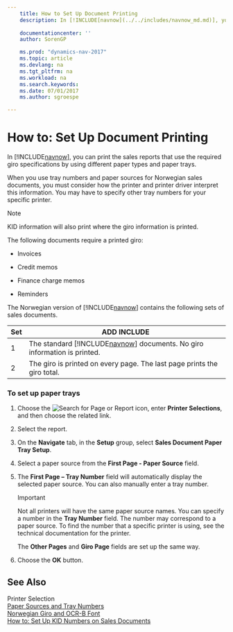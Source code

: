 ```yaml
---
    title: How to Set Up Document Printing 
    description: In [!INCLUDE[navnow](../../includes/navnow_md.md)], you can print the sales reports that use the required giro specifications by using different paper types and paper trays.
    
    documentationcenter: ''
    author: SorenGP

    ms.prod: "dynamics-nav-2017"
    ms.topic: article
    ms.devlang: na
    ms.tgt_pltfrm: na
    ms.workload: na
    ms.search.keywords:
    ms.date: 07/01/2017
    ms.author: sgroespe

---
```

# How to: Set Up Document Printing
In [!INCLUDE[navnow](../../includes/navnow_md.md)], you can print the sales reports that use the required giro specifications by using different paper types and paper trays.  
  
 When you use tray numbers and paper sources for Norwegian sales documents, you must consider how the printer and printer driver interpret this information. You may have to specify other tray numbers for your specific printer.  
  
> [!NOTE]  
>  KID information will also print where the giro information is printed.  
  
 The following documents require a printed giro:  
  
-   Invoices  
  
-   Credit memos  
  
-   Finance charge memos  
  
-   Reminders  
  
 The Norwegian version of [!INCLUDE[navnow](../../includes/navnow_md.md)] contains the following sets of sales documents.  
  
|**Set**|ADD INCLUDE<!--[!INCLUDE[bp_tabledescription](../../includes/bp_tabledescription_md.md)]-->|  
|-------------|---------------------------------------|  
|1|The standard [!INCLUDE[navnow](../../includes/navnow_md.md)] documents. No giro information is printed.|  
|2|The giro is printed on every page. The last page prints the giro total.|  
  
### To set up paper trays  
  
1.  Choose the ![Search for Page or Report](media/ui-search/search_small.png "Search for Page or Report icon") icon, enter **Printer Selections**, and then choose the related link.  
  
2.  Select the report.  
  
3.  On the **Navigate** tab, in the **Setup** group, select **Sales Document Paper Tray Setup**.  
  
4.  Select a paper source from the **First Page - Paper Source** field.  
  
5.  The **First Page – Tray Number** field will automatically display the selected paper source. You can also manually enter a tray number.  
  
    > [!IMPORTANT]  
    >  Not all printers will have the same paper source names. You can specify a number in the **Tray Number** field. The number may correspond to a paper source. To find the number that a specific printer is using, see the technical documentation for the printer.  
  
     The **Other Pages** and **Giro Page** fields are set up the same way.  
  
6.  Choose the **OK** button.  
  
## See Also  
 Printer Selection   
 [Paper Sources and Tray Numbers](paper-sources-and-tray-numbers.md)   
 [Norwegian Giro and OCR-B Font](norwegian-giro-and-ocr-b-font.md)   
 [How to: Set Up KID Numbers on Sales Documents](how-to-set-up-kid-numbers-on-sales-documents.md)